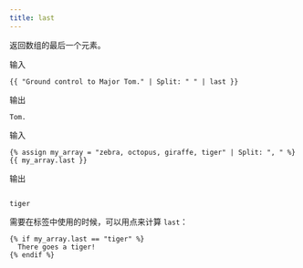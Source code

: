 ```yaml
---
title: last
---
```


返回数组的最后一个元素。

输入
```liquid
{{ "Ground control to Major Tom." | Split: " " | last }}
```

输出
```text
Tom.
```

输入
```liquid
{% assign my_array = "zebra, octopus, giraffe, tiger" | Split: ", " %}
{{ my_array.last }}
```

输出
```text

tiger
```

需要在标签中使用的时候，可以用点来计算 `last`：

```liquid
{% if my_array.last == "tiger" %}
  There goes a tiger!
{% endif %}
```
